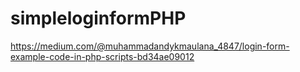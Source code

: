 # simpleloginformPHP
https://medium.com/@muhammadandykmaulana_4847/login-form-example-code-in-php-scripts-bd34ae09012
